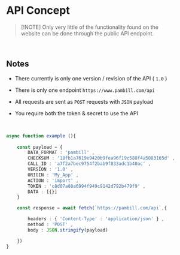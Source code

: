 
# API Concept

>   [!NOTE]
>   Only very little of the functionality found on the  
>   website can be done through the public API endpoint.

<br>

## Notes

-   There currently is only one version / revision of the API ( `1.0` )

-   There is only one endpoint `https://www.pambill.com/api`

-   All requests are sent as `POST` requests with `JSON` payload

-   You require both the token & secret to use the API

<br>

```ts
async function example (){
    
    const payload = {
        DATA_FORMAT : 'pambill' ,
        CHECKSUM : '18fb1a7619e9420b9fea96f19c588f4a5083165d' ,
        CALL_ID : 'a7f2a7bec9754f2bab9f833adc1b40ac' ,
        VERSION : '1.0' ,
        ORIGIN : 'My_App' ,
        ACTION : 'import' ,
        TOKEN : 'c8d07a88a6994f949c9142d792b479f9' ,
        DATA : [{}]
    }

    const response = await fetch(`https://pambill.com/api`,{

        headers : { 'Content-Type' : 'application/json' } ,
        method : 'POST' ,
        body : JSON.stringify(payload)

    })
}
```

<br>
